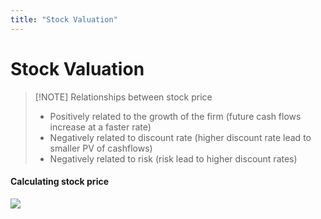```yaml
---
title: "Stock Valuation"
---
```

# Stock Valuation

> [!NOTE] Relationships between stock price
> - Positively related to the growth of the firm (future cash flows increase at a faster rate)
> - Negatively related to discount rate (higher discount rate lead to smaller PV of cashflows)
> - Negatively related to risk (risk lead to higher discount rates)

#### Calculating stock price
![](https://i.imgur.com/E4085jJ.png)
